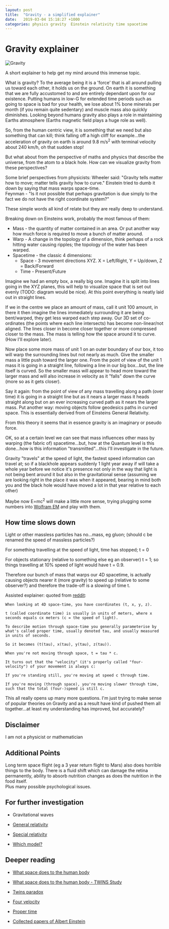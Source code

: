 ```yaml
---
layout: post
title:  "Gravity - a simplified explainer"
date:   2019-03-04 15:18:27 +1000
categories: physics gravity  Einstein relativity time spacetime
---
```


# Gravity explainer

![Gravity](https://farm5.staticflickr.com/4104/5039037155_5f9f27e37e_m.jpg "gravity")

A short explainer to help get my mind around this immense topic.

What is gravity?  To the average being it is a 'force' that is all around pulling us toward each other, it holds us on the ground.  On earth it is something that we are fully accustomed to and are entirely dependant upon for our existence.  Putting humans in low-G for extended time periods such as going to space is bad for your health, we lose about 1% bone minerals per month (if you remain quite sedentary) and muscle mass also quickly diminishes.  Looking beyond humans gravity also plays a role in maintaining Earths atmosphere (Earths magnetic field plays a huge role as well).

So, from the human centric view, it is something that we need but also something that can kill; think falling off a high cliff for example...the acceleration of gravity on earth is around 9.8 m/s<sup>2</sup> with terminal velocity about 240 km/h, oh that sudden stop!  

But what about from the perspective of maths and physics that describe the universe, from the atom to a black hole.  How can we visualize gravity from these perspectives?

Some brief perspectives from physicists:
Wheeler said: "Gravity tells matter how to move; matter tells gravity how to curve."
Einstein tried to dumb it down by saying that mass warps space-time.  
Feynman - "Is it not possible that perhaps gravitation is due simply to the fact we do not have the right coordinate system?"

These simple words all kind of relate but they are really deep to understand.  

Breaking down on Einsteins work, probably the most famous of them:
* Mass - the quantity of matter contained in an area.  Or put another way how much force is required to move a bunch of matter around.
* Warp - A change in the topology of a dimension, think perhaps of a rock hitting water causing ripples; the topology of the water has been warped.  
* Spacetime - the classic 4 dimensions:
  * Space - 3 movement directions XYZ.  X = Left/Right, Y = Up/down, Z = Back/Forward
  * Time - Present/Future

Imagine we had an empty box, a really big one.  Imagine it is split into lines going in the XYZ planes, this will help to visualize space that is set out evenly (TODO: diagram would be nice).  At this point everything is neatly laid out in straight lines.

If we in the centre we place an amount of mass, call it unit 100 amount, in there it then imagine the lines immediately surrounding it are being bent/warped, they get less warped each step away. Our 3D set of co-ordinates (the points where each line intersects) has become non-linear/not aligned.  The lines closer in become closer together or more compressed closer to the mass.  The mass is telling how the space around it to curve. (How I'll explore later).  

Now place some more mass of unit 1 on an outer boundary of our box, it too will warp the surrounding lines but not nearly as much.  Give the smaller mass a little push toward  the larger one.  From the point of view of the unit 1 mass it is going in a straight line, following a line in our big box...but, the line itself is curved.  So the smaller mass will appear to head more toward the larger mass and will also increase in velocity as it "falls" down the curve (more so as it gets closer).

Say it again: from the point of view of any mass travelling along a path (over time) it is going in a straight line but as it nears a larger mass it heads straight along but on an ever increasing curved path as it nears the larger mass.  Put another way: moving objects follow geodesics paths in curved space.  This is essentially derived from of Einsteins General Relativity.

From this theory it seems that in essence gravity is an imaginary or pseudo force.

OK, so at a certain level we can see that mass influences other mass by warping (the fabric of) spacetime...but, how at the Quantum level is this done...how is this information "transmitted"...this I'll investigate in the future.

Gravity "travels" at the speed of light, the fastest speed information can travel at; so if a blackhole appears suddenly 1 light year away if will take a whole year before we notice it's presence not only in the way that light is not being bent around it but also in the gravitational sense (assuming we are looking right in the place it was when it appeared, bearing in mind both you and the black hole would have moved a lot in that year relative to each other)   

Maybe now E=mc<sup>2</sup> will make a little more sense, trying plugging some numbers into [Wolfram EM](https://www.wolframalpha.com/input/?i=e%3Dmc2) and play with them.

## How time slows down

Light or other massless particles has no...mass, eg gluon; (should c be renamed the speed of massless particles?)

For something travelling at the speed of light, time has stopped; t = 0

For objects stationary (relative to something else eg an observer) t = 1; so things travelling at 10% speed of light would have t = 0.9.

Therefore our bunch of mass that warps our 4D spacetime, is actually causing objects nearer it (more gravity) to speed up (relative to some observer?) and therefore the trade-off is a slowing of time t.

Assisted explainer: quoted from [reddit](https://www.reddit.com/r/space/comments/ahj48d/gravity_visualized_using_spandex_and_weights/):

```
When looking at 4D space-time, you have coordinates (t, x, y, z).

t (called coordinate time) is usually in units of meters, where x seconds equals cx meters (c = the speed of light).

To describe motion through space-time you generally parameterise by what's called proper time, usually denoted tau, and usually measured in units of seconds.

So it becomes (t(tau), x(tau), y(tau), z(tau)).

When you're not moving through space, t = tau * c.

It turns out that the "velocity" (it's properly called "four-velocity") of your movement is always c:

If you're standing still, you're moving at speed c through time.

If you're moving (through space), you're moving slower through time, such that the total (four-)speed is still c.
```

This all really opens up many more questions.  I'm just trying to make sense of popular theories on Gravity and as a result have kind of pushed them all together...at least my understanding has improved, but accurately?

## Disclaimer

I am not a physicist or mathematician

## Additional Points

Long term space flight (eg a 3 year return flight to Mars) also does horrible things to the body.  There is a fluid shift which can damage the retina permanently,
ability to absorb nutrition changes as does the nutrition in the food itself.  
Plus many possible psychological issues.

## For further investigation

* Gravitational waves

* [General relativity](https://en.m.wikipedia.org/wiki/General_relativity)

* [Special relativity](https://en.m.wikipedia.org/wiki/Special_relativity)

* [Which model?](https://physics.stackexchange.com/questions/463327/do-theoretical-physics-suggest-that-gravity-is-the-exchange-of-gravitons-or-defo)

## Deeper reading

* [What space does to the human body](https://www.nasa.gov/hrp/bodyinspace)

* [What space does to the human body - TWINS Study](https://theconversation.com/does-a-year-in-space-make-you-older-or-younger-111812)

* [Twins paradox](https://www.scientificamerican.com/article/how-does-relativity-theor/)

* [Four velocity](https://en.m.wikipedia.org/wiki/Four-velocity)

* [Proper time](https://en.m.wikipedia.org/wiki/Proper_time)

* [Collected papers of Albert Einstein](https://web.archive.org/web/20120204074848/http://www.alberteinstein.info/gallery/pdf/CP6Doc30_English_pp146-200.pdf)
